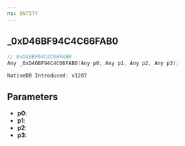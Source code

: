 ```yaml
---
ns: ENTITY
---
```

## _0xD46BF94C4C66FAB0

```c
// 0xD46BF94C4C66FAB0
Any _0xD46BF94C4C66FAB0(Any p0, Any p1, Any p2, Any p3);
```

```
NativeDB Introduced: v1207
```

## Parameters
* **p0**:
* **p1**:
* **p2**:
* **p3**:
